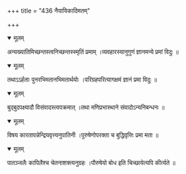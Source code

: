 +++
title = "436 नैयायिकादिमतम्"

+++


<details open><summary>मूलम्</summary>

अन्यख्यातिमिच्छन्तस्त्वनिच्छन्तस्स्मृतिं प्रमाम् ।व्यवहारस्यानुगुणं ज्ञानमन्ये प्रमां विदुः ॥
</details>



<details open><summary>मूलम्</summary>

तथाऽऽर्हताः पुनरभिमतानभिमतार्थयोः ।परिग्रहपरित्यागक्षमं ज्ञानं प्रमा विदुः ॥
</details>



<details open><summary>मूलम्</summary>

बुद्बुदपक्ष्यादौ विसंवादस्त्वपक्रमात् ।तथा मणिप्रभास्थाने संवादोऽन्यनिबन्धनः ॥
</details>



<details open><summary>मूलम्</summary>

विषय कारतापन्नेन्द्रियवृत्त्यनुपातिनी ।पुरुषेणोपरक्ता च बुद्धिवृत्तिः प्रमा मता ॥
</details>



<details open><summary>मूलम्</summary>

पातञ्जलैः कापिलैश्च चेतनाशक्त्यनुग्रहः ।पौरुषेयो बोध इति चिच्छायेत्यपि कीर्त्यते ॥
</details>

